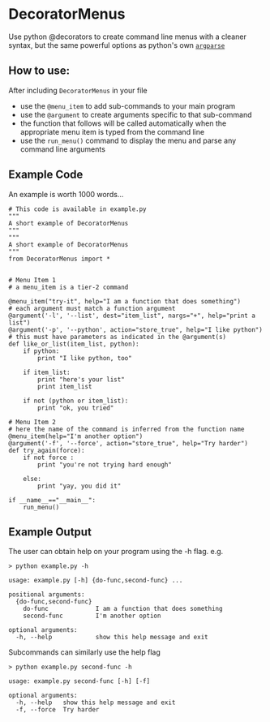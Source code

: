 # DecoratorMenus
Use python @decorators to create command line menus with a cleaner syntax, but the same powerful options as python's own [`argparse`](https://docs.python.org/3/library/argparse.html)

## How to use:
After including `DecoratorMenus` in your file
* use the `@menu_item` to add sub-commands to your main program
* use the `@argument` to create arguments specific to that sub-command
* the function that follows will be called automatically when the appropriate menu item is typed from the command line
* use the `run_menu()` command to display the menu and parse any command line arguments
## Example Code
An example is worth 1000 words...
```
# This code is available in example.py
"""
A short example of DecoratorMenus
"""
"""
A short example of DecoratorMenus
"""
from DecoratorMenus import *


# Menu Item 1
# a menu_item is a tier-2 command

@menu_item("try-it", help="I am a function that does something")
# each argument must match a function argument
@argument('-l', '--list', dest="item_list", nargs="+", help="print a list")
@argument('-p', '--python', action="store_true", help="I like python")
# this must have parameters as indicated in the @argument(s)
def like_or_list(item_list, python):
    if python:
        print "I like python, too"

    if item_list:
        print "here's your list"
        print item_list

    if not (python or item_list):
        print "ok, you tried"

# Menu Item 2
# here the name of the command is inferred from the function name
@menu_item(help="I'm another option")
@argument('-f', '--force', action="store_true", help="Try harder")
def try_again(force):
    if not force :
        print "you're not trying hard enough"

    else:
        print "yay, you did it"

if __name__=="__main__":
    run_menu()

```

## Example Output
The user can obtain help on your program using the -h flag. e.g.
```
> python example.py -h
```
```
usage: example.py [-h] {do-func,second-func} ...

positional arguments:
  {do-func,second-func}
    do-func             I am a function that does something
    second-func         I'm another option

optional arguments:
  -h, --help            show this help message and exit
```
Subcommands can similarly use the help flag
```
> python example.py second-func -h
```
```
usage: example.py second-func [-h] [-f]

optional arguments:
  -h, --help   show this help message and exit
  -f, --force  Try harder
```
